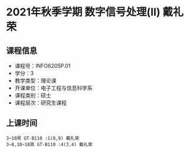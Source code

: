 # 2021年秋季学期 数字信号处理(II) 戴礼荣






## 课程信息

- 课程号：INFO6205P.01
- 学分：3
- 教学类型：理论课
- 开课单位：电子工程与信息科学系
- 课程类别：硕士
- 课程层次：研究生课程

## 上课时间

```
3~18周 GT-B110 :1(8,9) 戴礼荣
3~8,10~18周 GT-B110 :4(3,4) 戴礼荣
```

